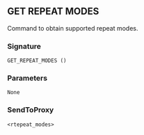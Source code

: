 ## GET REPEAT MODES

Command to obtain supported repeat modes.


### Signature

`GET_REPEAT_MODES ()`


### Parameters

`None`


### SendToProxy

`<rtepeat_modes>`
